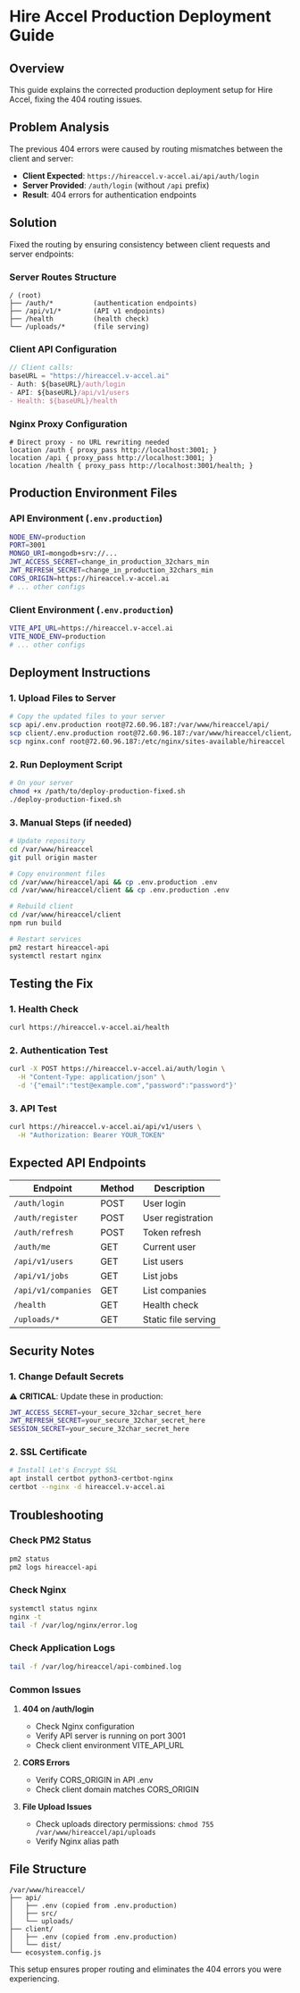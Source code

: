# Hire Accel Production Deployment Guide

## Overview
This guide explains the corrected production deployment setup for Hire Accel, fixing the 404 routing issues.

## Problem Analysis
The previous 404 errors were caused by routing mismatches between the client and server:

- **Client Expected**: `https://hireaccel.v-accel.ai/api/auth/login`
- **Server Provided**: `/auth/login` (without `/api` prefix)
- **Result**: 404 errors for authentication endpoints

## Solution
Fixed the routing by ensuring consistency between client requests and server endpoints:

### Server Routes Structure
```
/ (root)
├── /auth/*          (authentication endpoints)
├── /api/v1/*        (API v1 endpoints)
├── /health          (health check)
└── /uploads/*       (file serving)
```

### Client API Configuration
```javascript
// Client calls:
baseURL = "https://hireaccel.v-accel.ai"
- Auth: ${baseURL}/auth/login
- API: ${baseURL}/api/v1/users
- Health: ${baseURL}/health
```

### Nginx Proxy Configuration
```nginx
# Direct proxy - no URL rewriting needed
location /auth { proxy_pass http://localhost:3001; }
location /api { proxy_pass http://localhost:3001; }
location /health { proxy_pass http://localhost:3001/health; }
```

## Production Environment Files

### API Environment (`.env.production`)
```bash
NODE_ENV=production
PORT=3001
MONGO_URI=mongodb+srv://...
JWT_ACCESS_SECRET=change_in_production_32chars_min
JWT_REFRESH_SECRET=change_in_production_32chars_min
CORS_ORIGIN=https://hireaccel.v-accel.ai
# ... other configs
```

### Client Environment (`.env.production`)
```bash
VITE_API_URL=https://hireaccel.v-accel.ai
VITE_NODE_ENV=production
# ... other configs
```

## Deployment Instructions

### 1. Upload Files to Server
```bash
# Copy the updated files to your server
scp api/.env.production root@72.60.96.187:/var/www/hireaccel/api/
scp client/.env.production root@72.60.96.187:/var/www/hireaccel/client/
scp nginx.conf root@72.60.96.187:/etc/nginx/sites-available/hireaccel
```

### 2. Run Deployment Script
```bash
# On your server
chmod +x /path/to/deploy-production-fixed.sh
./deploy-production-fixed.sh
```

### 3. Manual Steps (if needed)
```bash
# Update repository
cd /var/www/hireaccel
git pull origin master

# Copy environment files
cd /var/www/hireaccel/api && cp .env.production .env
cd /var/www/hireaccel/client && cp .env.production .env

# Rebuild client
cd /var/www/hireaccel/client
npm run build

# Restart services
pm2 restart hireaccel-api
systemctl restart nginx
```

## Testing the Fix

### 1. Health Check
```bash
curl https://hireaccel.v-accel.ai/health
```

### 2. Authentication Test
```bash
curl -X POST https://hireaccel.v-accel.ai/auth/login \
  -H "Content-Type: application/json" \
  -d '{"email":"test@example.com","password":"password"}'
```

### 3. API Test
```bash
curl https://hireaccel.v-accel.ai/api/v1/users \
  -H "Authorization: Bearer YOUR_TOKEN"
```

## Expected API Endpoints

| Endpoint | Method | Description |
|----------|--------|-------------|
| `/auth/login` | POST | User login |
| `/auth/register` | POST | User registration |
| `/auth/refresh` | POST | Token refresh |
| `/auth/me` | GET | Current user |
| `/api/v1/users` | GET | List users |
| `/api/v1/jobs` | GET | List jobs |
| `/api/v1/companies` | GET | List companies |
| `/health` | GET | Health check |
| `/uploads/*` | GET | Static file serving |

## Security Notes

### 1. Change Default Secrets
⚠️ **CRITICAL**: Update these in production:
```bash
JWT_ACCESS_SECRET=your_secure_32char_secret_here
JWT_REFRESH_SECRET=your_secure_32char_secret_here
SESSION_SECRET=your_secure_32char_secret_here
```

### 2. SSL Certificate
```bash
# Install Let's Encrypt SSL
apt install certbot python3-certbot-nginx
certbot --nginx -d hireaccel.v-accel.ai
```

## Troubleshooting

### Check PM2 Status
```bash
pm2 status
pm2 logs hireaccel-api
```

### Check Nginx
```bash
systemctl status nginx
nginx -t
tail -f /var/log/nginx/error.log
```

### Check Application Logs
```bash
tail -f /var/log/hireaccel/api-combined.log
```

### Common Issues

1. **404 on /auth/login**
   - Check Nginx configuration
   - Verify API server is running on port 3001
   - Check client environment VITE_API_URL

2. **CORS Errors**
   - Verify CORS_ORIGIN in API .env
   - Check client domain matches CORS_ORIGIN

3. **File Upload Issues**
   - Check uploads directory permissions: `chmod 755 /var/www/hireaccel/api/uploads`
   - Verify Nginx alias path

## File Structure
```
/var/www/hireaccel/
├── api/
│   ├── .env (copied from .env.production)
│   ├── src/
│   └── uploads/
├── client/
│   ├── .env (copied from .env.production)
│   └── dist/
└── ecosystem.config.js
```

This setup ensures proper routing and eliminates the 404 errors you were experiencing.
